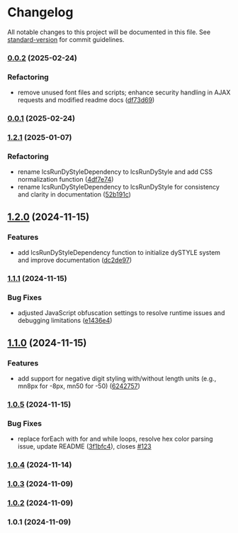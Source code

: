 # Changelog

All notable changes to this project will be documented in this file. See [standard-version](https://github.com/conventional-changelog/standard-version) for commit guidelines.

### [0.0.2](https://github.com/lcsnigeria/lcs_ajax/compare/v0.0.1...v0.0.2) (2025-02-24)


### Refactoring

* remove unused font files and scripts; enhance security handling in AJAX requests and modified readme docs ([df73d69](https://github.com/lcsnigeria/lcs_ajax/commit/df73d693848e669b4289ea8894306e237cca6db5))

### [0.0.1](https://github.com/lcsnigeria/lcs_ajax/compare/v1.2.1...v0.0.1) (2025-02-24)

### [1.2.1](https://github.com/lcsnigeria/lcs_dystyle/compare/v1.2.0...v1.2.1) (2025-01-07)


### Refactoring

* rename lcsRunDyStyleDependency to lcsRunDyStyle and add CSS normalization function ([4df7e74](https://github.com/lcsnigeria/lcs_dystyle/commit/4df7e7400def7ff9276befbd7f3d9fed86832674))
* rename lcsRunDyStyleDependency to lcsRunDyStyle for consistency and clarity in documentation ([52b191c](https://github.com/lcsnigeria/lcs_dystyle/commit/52b191c616041300c98f3ab93f9ccec0eb658e50))

## [1.2.0](https://github.com/lcsnigeria/lcs_dystyle/compare/v1.1.1...v1.2.0) (2024-11-15)


### Features

* add lcsRunDyStyleDependency function to initialize dySTYLE system and improve documentation ([dc2de97](https://github.com/lcsnigeria/lcs_dystyle/commit/dc2de97ad29de25e421d34fc9f6f9f0cef9f1cdc))

### [1.1.1](https://github.com/lcsnigeria/lcs_dystyle/compare/v1.1.0...v1.1.1) (2024-11-15)


### Bug Fixes

* adjusted JavaScript obfuscation settings to resolve runtime issues and debugging limitations ([e1436e4](https://github.com/lcsnigeria/lcs_dystyle/commit/e1436e4ce75ab5860f4f1f3398f168a78b81b303))

## [1.1.0](https://github.com/lcsnigeria/lcs_dystyle/compare/v1.0.5...v1.1.0) (2024-11-15)


### Features

* add support for negative digit styling with/without length units (e.g., mn8px for -8px, mn50 for -50) ([6242757](https://github.com/lcsnigeria/lcs_dystyle/commit/6242757599184c6b0321868a45ba327327f4c905))

### [1.0.5](https://github.com/lcsnigeria/lcs_dystyle/compare/v1.0.4...v1.0.5) (2024-11-15)


### Bug Fixes

* replace forEach with for and while loops, resolve hex color parsing issue, update README ([3f1bfc4](https://github.com/lcsnigeria/lcs_dystyle/commit/3f1bfc4c20b9a838832bbbf280ffe71faf8be02e)), closes [#123](https://github.com/lcsnigeria/lcs_dystyle/issues/123)

### [1.0.4](https://github.com/lcsnigeria/lcs_dystyle/compare/v1.0.3...v1.0.4) (2024-11-14)

### [1.0.3](https://github.com/lcsnigeria/lcs_dystyle/compare/v1.0.2...v1.0.3) (2024-11-09)

### [1.0.2](https://github.com/lcsnigeria/lcs_dystyle/compare/v1.0.1...v1.0.2) (2024-11-09)

### 1.0.1 (2024-11-09)
